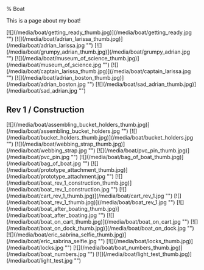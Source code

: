 % Boat

This is a page about my boat!

<p class="images">
[![](/media/boat/getting_ready_thumb.jpg)](/media/boat/getting_ready.jpg "")
[![](/media/boat/adrian_larissa_thumb.jpg)](/media/boat/adrian_larissa.jpg "")
[![](/media/boat/grumpy_adrian_thumb.jpg)](/media/boat/grumpy_adrian.jpg "")
[![](/media/boat/museum_of_science_thumb.jpg)](/media/boat/museum_of_science.jpg "")
[![](/media/boat/captain_larissa_thumb.jpg)](/media/boat/captain_larissa.jpg "")
[![](/media/boat/adrian_boston_thumb.jpg)](/media/boat/adrian_boston.jpg "")
[![](/media/boat/sad_adrian_thumb.jpg)](/media/boat/sad_adrian.jpg "")
</p>

## Rev 1 / Construction

<p class="images">
[![](/media/boat/assembling_bucket_holders_thumb.jpg)](/media/boat/assembling_bucket_holders.jpg "")
[![](/media/boat/bucket_holders_thumb.jpg)](/media/boat/bucket_holders.jpg "")
[![](/media/boat/webbing_strap_thumb.jpg)](/media/boat/webbing_strap.jpg "")
[![](/media/boat/pvc_pin_thumb.jpg)](/media/boat/pvc_pin.jpg "")
[![](/media/boat/bag_of_boat_thumb.jpg)](/media/boat/bag_of_boat.jpg "")
[![](/media/boat/prototype_attachment_thumb.jpg)](/media/boat/prototype_attachment.jpg "")
[![](/media/boat/boat_rev_1_construction_thumb.jpg)](/media/boat/boat_rev_1_construction.jpg "")
[![](/media/boat/cart_rev_1_thumb.jpg)](/media/boat/cart_rev_1.jpg "")
[![](/media/boat/boat_rev_1_thumb.jpg)](/media/boat/boat_rev_1.jpg "")
[![](/media/boat/boat_after_boating_thumb.jpg)](/media/boat/boat_after_boating.jpg "")
[![](/media/boat/boat_on_cart_thumb.jpg)](/media/boat/boat_on_cart.jpg "")
[![](/media/boat/boat_on_dock_thumb.jpg)](/media/boat/boat_on_dock.jpg "")
[![](/media/boat/eric_sabrina_selfie_thumb.jpg)](/media/boat/eric_sabrina_selfie.jpg "")
[![](/media/boat/locks_thumb.jpg)](/media/boat/locks.jpg "")
[![](/media/boat/boat_numbers_thumb.jpg)](/media/boat/boat_numbers.jpg "")
[![](/media/boat/light_test_thumb.jpg)](/media/boat/light_test.jpg "")
</p>
